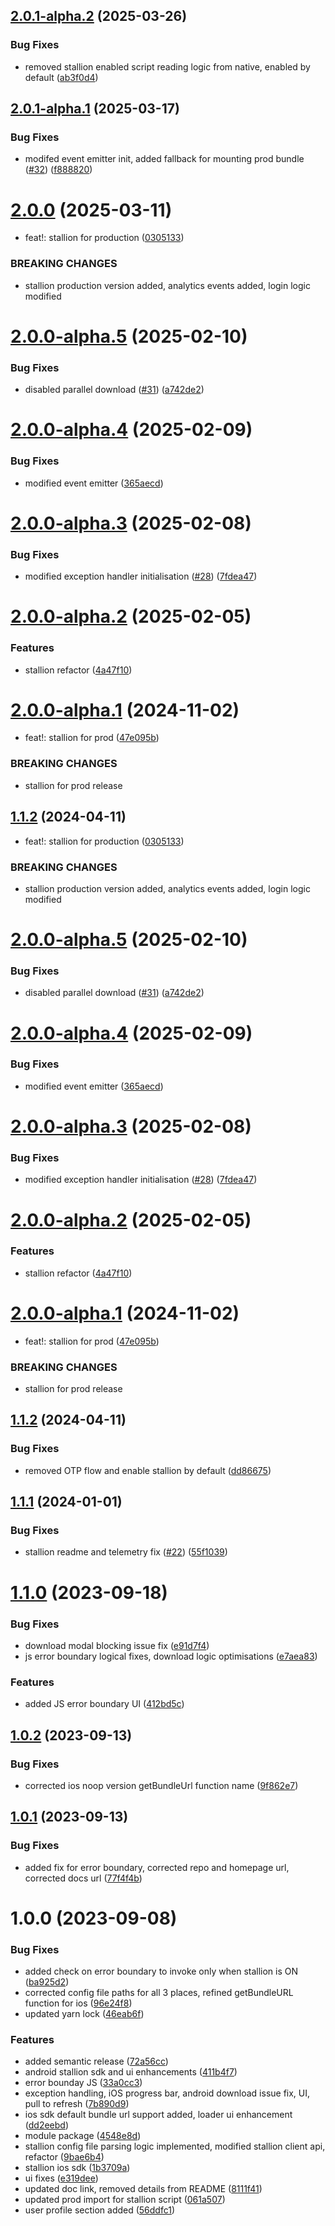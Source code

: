## [2.0.1-alpha.2](https://github.com/stallion-tech/react-native-stallion/compare/v2.0.1-alpha.1...v2.0.1-alpha.2) (2025-03-26)


### Bug Fixes

* removed stallion enabled script reading logic from native, enabled by default ([ab3f0d4](https://github.com/stallion-tech/react-native-stallion/commit/ab3f0d4ba6d20f4277b0611c9a6783d49e44cb3f))

## [2.0.1-alpha.1](https://github.com/stallion-tech/react-native-stallion/compare/v2.0.0...v2.0.1-alpha.1) (2025-03-17)


### Bug Fixes

* modifed event emitter init, added fallback for mounting prod bundle ([#32](https://github.com/stallion-tech/react-native-stallion/issues/32)) ([f888820](https://github.com/stallion-tech/react-native-stallion/commit/f888820305f57bc76649673d289ff15949558ab8))

# [2.0.0](https://github.com/stallion-tech/react-native-stallion/compare/v1.1.2...v2.0.0) (2025-03-11)

- feat!: stallion for production ([0305133](https://github.com/stallion-tech/react-native-stallion/commit/0305133eee9e8766be2532bb6f0fcb4ec6b25417))

### BREAKING CHANGES

- stallion production version added, analytics events added, login logic modified

# [2.0.0-alpha.5](https://github.com/stallion-tech/react-native-stallion/compare/v2.0.0-alpha.4...v2.0.0-alpha.5) (2025-02-10)

### Bug Fixes

- disabled parallel download ([#31](https://github.com/stallion-tech/react-native-stallion/issues/31)) ([a742de2](https://github.com/stallion-tech/react-native-stallion/commit/a742de200870b38e8fc3201c0efa45108dddb59d))

# [2.0.0-alpha.4](https://github.com/stallion-tech/react-native-stallion/compare/v2.0.0-alpha.3...v2.0.0-alpha.4) (2025-02-09)

### Bug Fixes

- modified event emitter ([365aecd](https://github.com/stallion-tech/react-native-stallion/commit/365aecdc72021f9c84cdaae2ea9f51c14b313ab5))

# [2.0.0-alpha.3](https://github.com/stallion-tech/react-native-stallion/compare/v2.0.0-alpha.2...v2.0.0-alpha.3) (2025-02-08)

### Bug Fixes

- modified exception handler initialisation ([#28](https://github.com/stallion-tech/react-native-stallion/issues/28)) ([7fdea47](https://github.com/stallion-tech/react-native-stallion/commit/7fdea47e8a618c4f57802cc6d016795a6d33d88d))

# [2.0.0-alpha.2](https://github.com/stallion-tech/react-native-stallion/compare/v2.0.0-alpha.1...v2.0.0-alpha.2) (2025-02-05)

### Features

- stallion refactor ([4a47f10](https://github.com/stallion-tech/react-native-stallion/commit/4a47f10702f2b12357dd5ce39e67681c4721e0df))

# [2.0.0-alpha.1](https://github.com/stallion-tech/react-native-stallion/compare/v1.1.2...v2.0.0-alpha.1) (2024-11-02)

- feat!: stallion for prod ([47e095b](https://github.com/stallion-tech/react-native-stallion/commit/47e095b1954d7453b83f6fd950bf477b4df6de4a))

### BREAKING CHANGES

- stallion for prod release

## [1.1.2](https://github.com/stallion-tech/react-native-stallion/compare/v1.1.1...v1.1.2) (2024-04-11)

- feat!: stallion for production ([0305133](https://github.com/stallion-tech/react-native-stallion/commit/0305133eee9e8766be2532bb6f0fcb4ec6b25417))

### BREAKING CHANGES

- stallion production version added, analytics events added, login logic modified

# [2.0.0-alpha.5](https://github.com/stallion-tech/react-native-stallion/compare/v2.0.0-alpha.4...v2.0.0-alpha.5) (2025-02-10)

### Bug Fixes

- disabled parallel download ([#31](https://github.com/stallion-tech/react-native-stallion/issues/31)) ([a742de2](https://github.com/stallion-tech/react-native-stallion/commit/a742de200870b38e8fc3201c0efa45108dddb59d))

# [2.0.0-alpha.4](https://github.com/stallion-tech/react-native-stallion/compare/v2.0.0-alpha.3...v2.0.0-alpha.4) (2025-02-09)

### Bug Fixes

- modified event emitter ([365aecd](https://github.com/stallion-tech/react-native-stallion/commit/365aecdc72021f9c84cdaae2ea9f51c14b313ab5))

# [2.0.0-alpha.3](https://github.com/stallion-tech/react-native-stallion/compare/v2.0.0-alpha.2...v2.0.0-alpha.3) (2025-02-08)

### Bug Fixes

- modified exception handler initialisation ([#28](https://github.com/stallion-tech/react-native-stallion/issues/28)) ([7fdea47](https://github.com/stallion-tech/react-native-stallion/commit/7fdea47e8a618c4f57802cc6d016795a6d33d88d))

# [2.0.0-alpha.2](https://github.com/stallion-tech/react-native-stallion/compare/v2.0.0-alpha.1...v2.0.0-alpha.2) (2025-02-05)

### Features

- stallion refactor ([4a47f10](https://github.com/stallion-tech/react-native-stallion/commit/4a47f10702f2b12357dd5ce39e67681c4721e0df))

# [2.0.0-alpha.1](https://github.com/stallion-tech/react-native-stallion/compare/v1.1.2...v2.0.0-alpha.1) (2024-11-02)

- feat!: stallion for prod ([47e095b](https://github.com/stallion-tech/react-native-stallion/commit/47e095b1954d7453b83f6fd950bf477b4df6de4a))

### BREAKING CHANGES

- stallion for prod release

## [1.1.2](https://github.com/stallion-tech/react-native-stallion/compare/v1.1.1...v1.1.2) (2024-04-11)

### Bug Fixes

- removed OTP flow and enable stallion by default ([dd86675](https://github.com/stallion-tech/react-native-stallion/commit/dd8667532743682b76ceebf9986d09b7620b7acd))

## [1.1.1](https://github.com/stallion-tech/react-native-stallion/compare/v1.1.0...v1.1.1) (2024-01-01)

### Bug Fixes

- stallion readme and telemetry fix ([#22](https://github.com/stallion-tech/react-native-stallion/issues/22)) ([55f1039](https://github.com/stallion-tech/react-native-stallion/commit/55f103902cdadcdc4848923f7faf26a02451d58a))

# [1.1.0](https://github.com/stallion-tech/react-native-stallion/compare/v1.0.2...v1.1.0) (2023-09-18)

### Bug Fixes

- download modal blocking issue fix ([e91d7f4](https://github.com/stallion-tech/react-native-stallion/commit/e91d7f4f2e3b5ee5a205eab28d99c43ca93f9d4e))
- js error boundary logical fixes, download logic optimisations ([e7aea83](https://github.com/stallion-tech/react-native-stallion/commit/e7aea83a8c27d9ab92214c1b4a14fee506e6304f))

### Features

- added JS error boundary UI ([412bd5c](https://github.com/stallion-tech/react-native-stallion/commit/412bd5c54ef5750e6b928eff69be90ed79e12dde))

## [1.0.2](https://github.com/stallion-tech/react-native-stallion/compare/v1.0.1...v1.0.2) (2023-09-13)

### Bug Fixes

- corrected ios noop version getBundleUrl function name ([9f862e7](https://github.com/stallion-tech/react-native-stallion/commit/9f862e7b8627d407a4f205051b2696c450727e95))

## [1.0.1](https://github.com/stallion-tech/react-native-stallion/compare/v1.0.0...v1.0.1) (2023-09-13)

### Bug Fixes

- added fix for error boundary, corrected repo and homepage url, corrected docs url ([77f4f4b](https://github.com/stallion-tech/react-native-stallion/commit/77f4f4b5934a63b77988e306a565217bb54dbba3))

# 1.0.0 (2023-09-08)

### Bug Fixes

- added check on error boundary to invoke only when stallion is ON ([ba925d2](https://github.com/redhorse-tech/react-native-stallion/commit/ba925d2d5283d1eb7b180b729caed33056540445))
- corrected config file paths for all 3 places, refined getBundleURL function for ios ([96e24f8](https://github.com/redhorse-tech/react-native-stallion/commit/96e24f852c456255e574e8cb63c544e3dbdc2e7c))
- updated yarn lock ([46eab6f](https://github.com/redhorse-tech/react-native-stallion/commit/46eab6fc9eb10bbaef9ab0f75ab613cf9521124f))

### Features

- added semantic release ([72a56cc](https://github.com/redhorse-tech/react-native-stallion/commit/72a56ccc81b5ba4459e1e4b74e6fdcd84392f5ab))
- android stallion sdk and ui enhancements ([411b4f7](https://github.com/redhorse-tech/react-native-stallion/commit/411b4f7da7736c8ef758c07b55ce9f5c28dd251d))
- error bounday JS ([33a0cc3](https://github.com/redhorse-tech/react-native-stallion/commit/33a0cc359418a40e4cb694d60f0318480bb19b68))
- exception handling, iOS progress bar, android download issue fix, UI, pull to refresh ([7b890d9](https://github.com/redhorse-tech/react-native-stallion/commit/7b890d9e2a12bb5a4317e385c9000428b90034bd))
- ios sdk default bundle url support added, loader ui enhancement ([dd2eebd](https://github.com/redhorse-tech/react-native-stallion/commit/dd2eebdc3f61bd9102d36e688cc56b912f9557ee))
- module package ([4548e8d](https://github.com/redhorse-tech/react-native-stallion/commit/4548e8d460bd32f8a99ef6e9c52c0ecf9ab420d7))
- stallion config file parsing logic implemented, modified stallion client api, refactor ([9bae6b4](https://github.com/redhorse-tech/react-native-stallion/commit/9bae6b4b60360789be11ea7ae09f7147a12f7708))
- stallion ios sdk ([1b3709a](https://github.com/redhorse-tech/react-native-stallion/commit/1b3709a69c1516ecbf56e2fe49b7a90776177184))
- ui fixes ([e319dee](https://github.com/redhorse-tech/react-native-stallion/commit/e319dee5a4724ff7d8aaaa0a51687bf9f970f2ab))
- updated doc link, removed details from README ([8111f41](https://github.com/redhorse-tech/react-native-stallion/commit/8111f419919340e27216e8d61d8c444dc0a05b8c))
- updated prod import for stallion script ([061a507](https://github.com/redhorse-tech/react-native-stallion/commit/061a50728926db5121106129dd32761f8da09942))
- user profile section added ([56ddfc1](https://github.com/redhorse-tech/react-native-stallion/commit/56ddfc1e3868860cb91a81788cd732de6df419ea))
